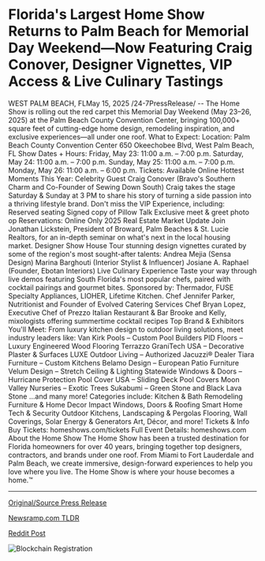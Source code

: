 # Florida's Largest Home Show Returns to Palm Beach for Memorial Day Weekend—Now Featuring Craig Conover, Designer Vignettes, VIP Access & Live Culinary Tastings

WEST PALM BEACH, FLMay 15, 2025 /24-7PressRelease/ -- The Home Show is rolling out the red carpet this Memorial Day Weekend (May 23–26, 2025) at the Palm Beach County Convention Center, bringing 100,000+ square feet of cutting-edge home design, remodeling inspiration, and exclusive experiences—all under one roof.   What to Expect:  Location: Palm Beach County Convention Center 650 Okeechobee Blvd, West Palm Beach, FL  Show Dates + Hours: Friday, May 23: 11:00 a.m. – 7:00 p.m. Saturday, May 24: 11:00 a.m. – 7:00 p.m. Sunday, May 25: 11:00 a.m. – 7:00 p.m. Monday, May 26: 11:00 a.m. – 6:00 p.m.  Tickets: Available Online  Hottest Moments This Year:  Celebrity Guest Craig Conover (Bravo's Southern Charm and Co-Founder of Sewing Down South) Craig takes the stage Saturday & Sunday at 3 PM to share his story of turning a side passion into a thriving lifestyle brand. Don't miss the VIP Experience, including:  Reserved seating Signed copy of Pillow Talk Exclusive meet & greet photo op  Reservations: Online Only  2025 Real Estate Market Update  Join Jonathan Lickstein, President of Broward, Palm Beaches & St. Lucie Realtors, for an in-depth seminar on what's next in the local housing market.  Designer Show House  Tour stunning design vignettes curated by some of the region's most sought-after talents: Andrea Mejia (Sensa Design) Marina Barghouti (Interior Stylist & Influencer) Josiane A. Raphael (Founder, Ebotan Interiors)  Live Culinary Experience  Taste your way through live demos featuring South Florida's most popular chefs, paired with cocktail pairings and gourmet bites. Sponsored by: Thermador, FUSE Specialty Appliances, LIOHER, Lifetime Kitchen.  Chef Jennifer Parker, Nutritionist and Founder of Evolved Catering Services Chef Bryan Lopez, Executive Chef of Prezzo Italian Restaurant & Bar Brooke and Kelly, mixologists offering summertime cocktail recipes  Top Brand & Exhibitors You'll Meet:  From luxury kitchen design to outdoor living solutions, meet industry leaders like:  Van Kirk Pools – Custom Pool Builders PID Floors – Luxury Engineered Wood Flooring Terrazzo GraniTech USA – Decorative Plaster & Surfaces LUXE Outdoor Living – Authorized Jacuzzi® Dealer Tiara Furniture – Custom Kitchens Belamo Design – European Patio Furniture Velum Design – Stretch Ceiling & Lighting Statewide Windows & Doors – Hurricane Protection Pool Cover USA – Sliding Deck Pool Covers Moon Valley Nurseries – Exotic Trees Sukabumi – Green Stone and Black Lava Stone …and many more!  Categories include:  Kitchen & Bath Remodeling Furniture & Home Decor Impact Windows, Doors & Roofing Smart Home Tech & Security Outdoor Kitchens, Landscaping & Pergolas Flooring, Wall Coverings, Solar Energy & Generators Art, Décor, and more!  Tickets & Info Buy Tickets: homeshows.com/tickets Full Event Details: homeshows.com  About the Home Show  The Home Show has been a trusted destination for Florida homeowners for over 40 years, bringing together top designers, contractors, and brands under one roof. From Miami to Fort Lauderdale and Palm Beach, we create immersive, design-forward experiences to help you love where you live. The Home Show is where your house becomes a home.™ 

---

[Original/Source Press Release](https://www.24-7pressrelease.com/press-release/522833/floridas-largest-home-show-returns-to-palm-beach-for-memorial-day-weekendnow-featuring-craig-conover-designer-vignettes-vip-access-live-culinary-tastings)
                    

[Newsramp.com TLDR](https://newsramp.com/curated-news/experience-the-ultimate-home-design-event-at-the-palm-beach-county-convention-center-this-memorial-day-weekend/54107d4ca4bc5222d2c55a04004714b1) 

 



[Reddit Post](https://www.reddit.com/r/RealEstate_NewsRamp/comments/1kn28dc/experience_the_ultimate_home_design_event_at_the/) 



![Blockchain Registration](https://cdn.newsramp.app/24-7PressRelease/qrcode/255/15/limeViZJ.webp)